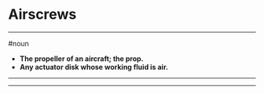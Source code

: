 # Airscrews
---
#noun
- **The propeller of an aircraft; the prop.**
- **Any actuator disk whose working fluid is air.**
---
---
